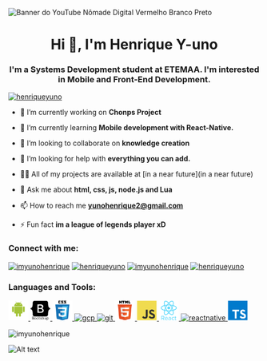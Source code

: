 ![Banner do YouTube Nômade Digital Vermelho Branco Preto](https://user-images.githubusercontent.com/122813496/230676145-cfd31e34-59b0-498b-a272-d195c4efc453.png)

<h1 align="center">Hi 👋, I'm Henrique Y-uno</h1>
<h3 align="center">I'm a Systems Development student at ETEMAA. I'm interested in Mobile and Front-End Development.</h3>

<p align="left"> <a href="https://twitter.com/henriqueyuno" target="blank"><img src="https://img.shields.io/twitter/follow/henriqueyuno?logo=twitter&style=for-the-badge" alt="henriqueyuno" /></a> </p>

- 🔭 I’m currently working on **Chonps Project**

- 🌱 I’m currently learning **Mobile development with React-Native.**

- 👯 I’m looking to collaborate on **knowledge creation**

- 🤝 I’m looking for help with **everything you can add.**

- 👨‍💻 All of my projects are available at [in a near future](in a near future)

- 💬 Ask me about **html, css, js, node.js and Lua**

- 📫 How to reach me **yunohenrique2@gmail.com**

- ⚡ Fun fact **im a league of legends player xD**

<h3 align="left">Connect with me:</h3>
<p align="left">
<a href="https://codepen.io/imyunohenrique" target="blank"><img align="center" src="https://raw.githubusercontent.com/rahuldkjain/github-profile-readme-generator/master/src/images/icons/Social/codepen.svg" alt="imyunohenrique" height="30" width="40" /></a>
<a href="https://twitter.com/henriqueyuno" target="blank"><img align="center" src="https://raw.githubusercontent.com/rahuldkjain/github-profile-readme-generator/master/src/images/icons/Social/twitter.svg" alt="henriqueyuno" height="30" width="40" /></a>
<a href="https://codesandbox.com/imyunohenrique" target="blank"><img align="center" src="https://raw.githubusercontent.com/rahuldkjain/github-profile-readme-generator/master/src/images/icons/Social/codesandbox.svg" alt="imyunohenrique" height="30" width="40" /></a>
<a href="https://instagram.com/henriqueyuno" target="blank"><img align="center" src="https://raw.githubusercontent.com/rahuldkjain/github-profile-readme-generator/master/src/images/icons/Social/instagram.svg" alt="henriqueyuno" height="30" width="40" /></a>
</p>

<h3 align="left">Languages and Tools:</h3>
<p align="left"> <a href="https://developer.android.com" target="_blank" rel="noreferrer"> <img src="https://raw.githubusercontent.com/devicons/devicon/master/icons/android/android-original-wordmark.svg" alt="android" width="40" height="40"/> </a> <a href="https://getbootstrap.com" target="_blank" rel="noreferrer"> <img src="https://raw.githubusercontent.com/devicons/devicon/master/icons/bootstrap/bootstrap-plain-wordmark.svg" alt="bootstrap" width="40" height="40"/> </a> <a href="https://www.w3schools.com/css/" target="_blank" rel="noreferrer"> <img src="https://raw.githubusercontent.com/devicons/devicon/master/icons/css3/css3-original-wordmark.svg" alt="css3" width="40" height="40"/> </a> <a href="https://cloud.google.com" target="_blank" rel="noreferrer"> <img src="https://www.vectorlogo.zone/logos/google_cloud/google_cloud-icon.svg" alt="gcp" width="40" height="40"/> </a> <a href="https://git-scm.com/" target="_blank" rel="noreferrer"> <img src="https://www.vectorlogo.zone/logos/git-scm/git-scm-icon.svg" alt="git" width="40" height="40"/> </a> <a href="https://www.w3.org/html/" target="_blank" rel="noreferrer"> <img src="https://raw.githubusercontent.com/devicons/devicon/master/icons/html5/html5-original-wordmark.svg" alt="html5" width="40" height="40"/> </a> <a href="https://developer.mozilla.org/en-US/docs/Web/JavaScript" target="_blank" rel="noreferrer"> <img src="https://raw.githubusercontent.com/devicons/devicon/master/icons/javascript/javascript-original.svg" alt="javascript" width="40" height="40"/> </a> <a href="https://reactjs.org/" target="_blank" rel="noreferrer"> <img src="https://raw.githubusercontent.com/devicons/devicon/master/icons/react/react-original-wordmark.svg" alt="react" width="40" height="40"/> </a> <a href="https://reactnative.dev/" target="_blank" rel="noreferrer"> <img src="https://reactnative.dev/img/header_logo.svg" alt="reactnative" width="40" height="40"/> </a> <a href="https://www.typescriptlang.org/" target="_blank" rel="noreferrer"> <img src="https://raw.githubusercontent.com/devicons/devicon/master/icons/typescript/typescript-original.svg" alt="typescript" width="40" height="40"/> </a> </p>

<p><img align="center" src="https://github-readme-streak-stats.herokuapp.com/?user=imyunohenrique&" alt="imyunohenrique" /></p>

![Alt text](https://spotify-recently-played-readme.vercel.app/api?user=xun31otghm2wxwne7fmvxnoxc)
